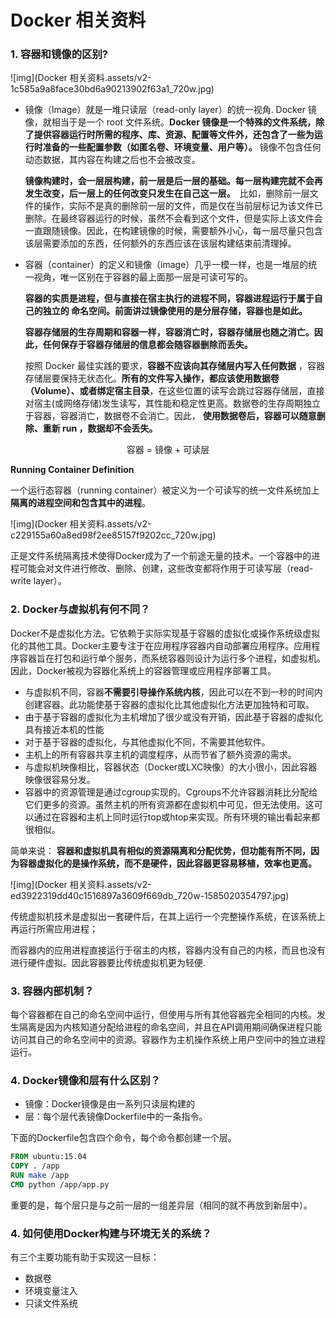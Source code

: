 # Docker 相关资料



### 1. 容器和镜像的区别?

![img](Docker 相关资料.assets/v2-1c585a9a8face30bd6a90213902f63a1_720w.jpg)

+   镜像（Image）就是一堆只读层（read-only layer）的统一视角. Docker 镜像，就相当于是一个 root 文件系统。**Docker 镜像是一个特殊的文件系统，除了提供容器运行时所需的程序、库、资源、配置等文件外，还包含了一些为运行时准备的一些配置参数（如匿名卷、环境变量、用户等）。** 镜像不包含任何动态数据，其内容在构建之后也不会被改变。

    **镜像构建时，会一层层构建，前一层是后一层的基础。每一层构建完就不会再发生改变，后一层上的任何改变只发生在自己这一层。**　比如，删除前一层文件的操作，实际不是真的删除前一层的文件，而是仅在当前层标记为该文件已删除。在最终容器运行的时候，虽然不会看到这个文件，但是实际上该文件会一直跟随镜像。因此，在构建镜像的时候，需要额外小心，每一层尽量只包含该层需要添加的东西，任何额外的东西应该在该层构建结束前清理掉。

+   容器（container）的定义和镜像（image）几乎一模一样，也是一堆层的统一视角，唯一区别在于容器的最上面那一层是可读可写的。

    **容器的实质是进程，但与直接在宿主执行的进程不同，容器进程运行于属于自己的独立的 命名空间。前面讲过镜像使用的是分层存储，容器也是如此。**

    **容器存储层的生存周期和容器一样，容器消亡时，容器存储层也随之消亡。因此，任何保存于容器存储层的信息都会随容器删除而丢失。**

    按照 Docker 最佳实践的要求，**容器不应该向其存储层内写入任何数据** ，容器存储层要保持无状态化。**所有的文件写入操作，都应该使用数据卷（Volume）、或者绑定宿主目录**，在这些位置的读写会跳过容器存储层，直接对宿主(或网络存储)发生读写，其性能和稳定性更高。数据卷的生存周期独立于容器，容器消亡，数据卷不会消亡。因此， **使用数据卷后，容器可以随意删除、重新 run ，数据却不会丢失。**

<center>容器 = 镜像 + 可读层</center>

**Running Container Definition**

一个运行态容器（running container）被定义为一个可读写的统一文件系统加上**隔离的进程空间和包含其中的进程**。

![img](Docker 相关资料.assets/v2-c229155a60a8ed98f2ee85157f9202cc_720w.jpg)

正是文件系统隔离技术使得Docker成为了一个前途无量的技术。一个容器中的进程可能会对文件进行修改、删除、创建，这些改变都将作用于可读写层（read-write layer）。

[1]: http://merrigrove.blogspot.com/2015/10/visualizing-docker-containers-and-images.html	"Visualizing Docker Containers and Images"



### 2. Docker与虚拟机有何不同？

Docker不是虚拟化方法。它依赖于实际实现基于容器的虚拟化或操作系统级虚拟化的其他工具。Docker主要专注于在应用程序容器内自动部署应用程序。应用程序容器旨在打包和运行单个服务，而系统容器则设计为运行多个进程，如虚拟机。因此，Docker被视为容器化系统上的容器管理或应用程序部署工具。

+   与虚拟机不同，容器**不需要引导操作系统内核**，因此可以在不到一秒的时间内创建容器。此功能使基于容器的虚拟化比其他虚拟化方法更加独特和可取。
+   由于基于容器的虚拟化为主机增加了很少或没有开销，因此基于容器的虚拟化具有接近本机的性能
+   对于基于容器的虚拟化，与其他虚拟化不同，不需要其他软件。
+   主机上的所有容器共享主机的调度程序，从而节省了额外资源的需求。
+   与虚拟机映像相比，容器状态（Docker或LXC映像）的大小很小，因此容器映像很容易分发。
+   容器中的资源管理是通过cgroup实现的。Cgroups不允许容器消耗比分配给它们更多的资源。虽然主机的所有资源都在虚拟机中可见，但无法使用。这可以通过在容器和主机上同时运行top或htop来实现。所有环境的输出看起来都很相似。

简单来说： **容器和虚拟机具有相似的资源隔离和分配优势，但功能有所不同，因为容器虚拟化的是操作系统，而不是硬件，因此容器更容易移植，效率也更高。**

![img](Docker 相关资料.assets/v2-ed3922319dd40c1516897a3609f669db_720w-1585020354797.jpg)

传统虚拟机技术是虚拟出一套硬件后，在其上运行一个完整操作系统，在该系统上再运行所需应用进程；

而容器内的应用进程直接运行于宿主的内核，容器内没有自己的内核，而且也没有进行硬件虚拟。因此容器要比传统虚拟机更为轻便.





### 3. 容器内部机制？

每个容器都在自己的命名空间中运行，但使用与所有其他容器完全相同的内核。发生隔离是因为内核知道分配给进程的命名空间，并且在API调用期间确保进程只能访问其自己的命名空间中的资源。容器作为主机操作系统上用户空间中的独立进程运行。

### 4. Docker镜像和层有什么区别？

+   镜像：Docker镜像是由一系列只读层构建的
+   层：每个层代表镜像Dockerfile中的一条指令。

下面的Dockerfile包含四个命令，每个命令都创建一个层。

```dockerfile
FROM ubuntu:15.04
COPY . /app
RUN make /app
CMD python /app/app.py
```

重要的是，每个层只是与之前一层的一组差异层（相同的就不再放到新层中）。

### 4. 如何使用Docker构建与环境无关的系统？

有三个主要功能有助于实现这一目标：

+   数据卷
+   环境变量注入
+   只读文件系统



[1]: <http://www.cocoachina.com/articles/28320>

